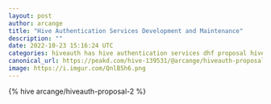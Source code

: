 ```yaml
---
layout: post
author: arcange
title: "Hive Authentication Services Development and Maintenance"
description: ""
date: 2022-10-23 15:16:24 UTC
categories: hiveauth has hive authentication services dhf proposal hive-139531
canonical_url: https://peakd.com/hive-139531/@arcange/hiveauth-proposal-2
image: https://i.imgur.com/QnlB5h6.png
---
```

{% hive arcange/hiveauth-proposal-2 %}
